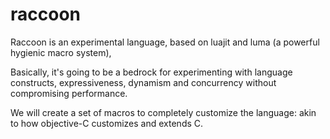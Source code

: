 raccoon
=======

Raccoon is an experimental language, based on luajit and luma (a powerful hygienic macro system),

Basically, it's going to be a bedrock for experimenting with language constructs, expressiveness, dynamism and concurrency without compromising performance.

We will create a set of macros to completely customize the language: akin to how objective-C customizes and extends C.
